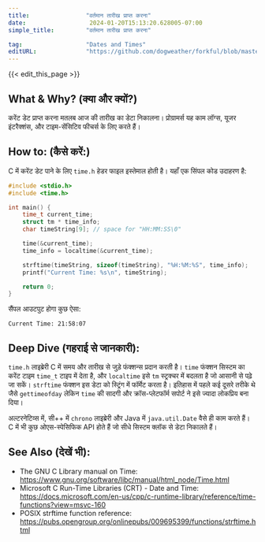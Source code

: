 ```yaml
---
title:                "वर्तमान तारीख प्राप्त करना"
date:                  2024-01-20T15:13:20.628005-07:00
simple_title:         "वर्तमान तारीख प्राप्त करना"

tag:                  "Dates and Times"
editURL:              "https://github.com/dogweather/forkful/blob/master/content/hi/c/getting-the-current-date.md"
---
```


{{< edit_this_page >}}

## What & Why? (क्या और क्यों?)
करेंट डेट प्राप्त करना मतलब आज की तारीख का डेटा निकालना। प्रोग्रामर्स यह काम लॉग्स, यूजर इंटरैक्शंस, और टाइम-सेंसिटिव फीचर्स के लिए करते हैं। 

## How to: (कैसे करें:)
C में करेंट डेट पाने के लिए `time.h` हेडर फाइल इस्तेमाल होती है। यहाँ एक सिंपल कोड उदाहरण है:

```c
#include <stdio.h>
#include <time.h>

int main() {
    time_t current_time;
    struct tm * time_info;
    char timeString[9]; // space for "HH:MM:SS\0"

    time(&current_time);
    time_info = localtime(&current_time);

    strftime(timeString, sizeof(timeString), "%H:%M:%S", time_info);
    printf("Current Time: %s\n", timeString);

    return 0;
}
```
सैंपल आउटपुट होगा कुछ ऐसा:
```
Current Time: 21:58:07
```

## Deep Dive (गहराई से जानकारी):
`time.h` लाइब्रेरी C में समय और तारीख से जुड़े फंक्शन्स प्रदान करती है। `time` फंक्शन सिस्टम का करेंट टाइम `time_t` टाइप में देता है, और `localtime` इसे `tm` स्ट्रक्चर में बदलता है जो आसानी से पढ़े जा सकें। `strftime` फंक्शन इस डेटा को स्ट्रिंग में फॉर्मेट करता है। इतिहास में पहले कई दूसरे तरीके थे जैसे `gettimeofday` लेकिन `time` की सादगी और क्रॉस-प्लेटफॉर्म सपोर्ट ने इसे ज्यादा लोकप्रिय बना दिया।

अल्टरनेटिव्स में, सी++ में `chrono` लाइब्रेरी और Java में `java.util.Date` वैसे ही काम करते हैं। C में भी कुछ ओएस-स्पेसिफिक API होते हैं जो सीधे सिस्टम क्लॉक से डेटा निकालते हैं।

## See Also (देखें भी):
- The GNU C Library manual on Time: https://www.gnu.org/software/libc/manual/html_node/Time.html
- Microsoft C Run-Time Libraries (CRT) - Date and Time: https://docs.microsoft.com/en-us/cpp/c-runtime-library/reference/time-functions?view=msvc-160
- POSIX strftime function reference: https://pubs.opengroup.org/onlinepubs/009695399/functions/strftime.html
